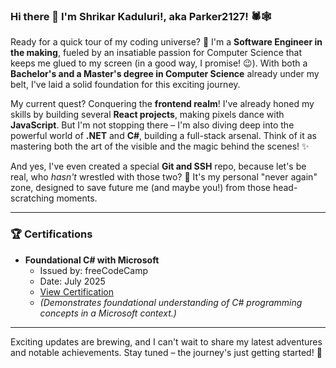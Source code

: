 ### Hi there 👋 I'm Shrikar Kaduluri!, aka **Parker2127**! 🕷️🕸️

Ready for a quick tour of my coding universe? 🚀 I'm a **Software Engineer in the making**, fueled by an insatiable passion for Computer Science that keeps me glued to my screen (in a good way, I promise! 😉). With both a **Bachelor's and a Master's degree in Computer Science** already under my belt, I've laid a solid foundation for this exciting journey.

My current quest? Conquering the **frontend realm**! I've already honed my skills by building several **React projects**, making pixels dance with **JavaScript**. But I'm not stopping there – I'm also diving deep into the powerful world of **.NET** and **C#**, building a full-stack arsenal. Think of it as mastering both the art of the visible and the magic behind the scenes! ✨

And yes, I've even created a special **Git and SSH** repo, because let's be real, who *hasn't* wrestled with those two? 🥋 It's my personal "never again" zone, designed to save future me (and maybe you!) from those head-scratching moments.

---

### 🏆 Certifications

* **Foundational C# with Microsoft**
    * Issued by: freeCodeCamp
    * Date: July 2025
    * [View Certification](https://www.freecodecamp.org/certification/shrikar_kaduluri/foundational-c-sharp-with-microsoft)
    * *(Demonstrates foundational understanding of C# programming concepts in a Microsoft context.)*

---

Exciting updates are brewing, and I can't wait to share my latest adventures and notable achievements. Stay tuned – the journey's just getting started! 🌟
